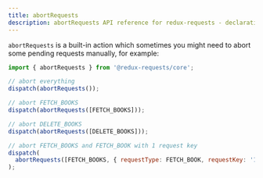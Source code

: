 ```yaml
---
title: abortRequests
description: abortRequests API reference for redux-requests - declarative AJAX requests and automatic network state management for single-page applications
---
```


`abortRequests` is a built-in action which sometimes you might need to abort some pending requests manually,
for example:

```js
import { abortRequests } from '@redux-requests/core';

// abort everything
dispatch(abortRequests());

// abort FETCH_BOOKS
dispatch(abortRequests([FETCH_BOOKS]));

// abort DELETE_BOOKS
dispatch(abortRequests([DELETE_BOOKS]));

// abort FETCH_BOOKS and FETCH_BOOK with 1 request key
dispatch(
  abortRequests([FETCH_BOOKS, { requestType: FETCH_BOOK, requestKey: '1' }]),
);
```
